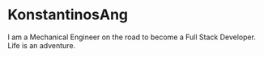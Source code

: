 # KonstantinosAng

I am a Mechanical Engineer on the road to become a Full Stack Developer. Life is an adventure.

